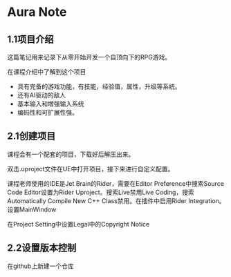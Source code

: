 # Aura Note

## 1.1项目介绍

这篇笔记用来记录下从零开始开发一个自顶向下的RPG游戏。

在课程介绍中了解到这个项目

* 具有完备的游戏功能，有技能，经验值，属性，升级等系统。
* 还有AI驱动的敌人
* 基本输入和增强输入系统
* 编码性和可扩展性强。

## 2.1创建项目

课程会有一个配套的项目，下载好后解压出来。

双击.uproject文件在UE中打开项目，接下来进行自定义配置。

课程老师使用的IDE是Jet Brain的Rider，需要在Editor Preference中搜索Source Code Editor设置为Rider Uproject。搜索Live禁用Live Coding，搜索Automatically Compile New C++ Class禁用。在插件中启用Rider Integration。设置MainWindow

在Project Setting中设置Legal中的Copyright Notice

## 2.2设置版本控制

在github上新建一个仓库